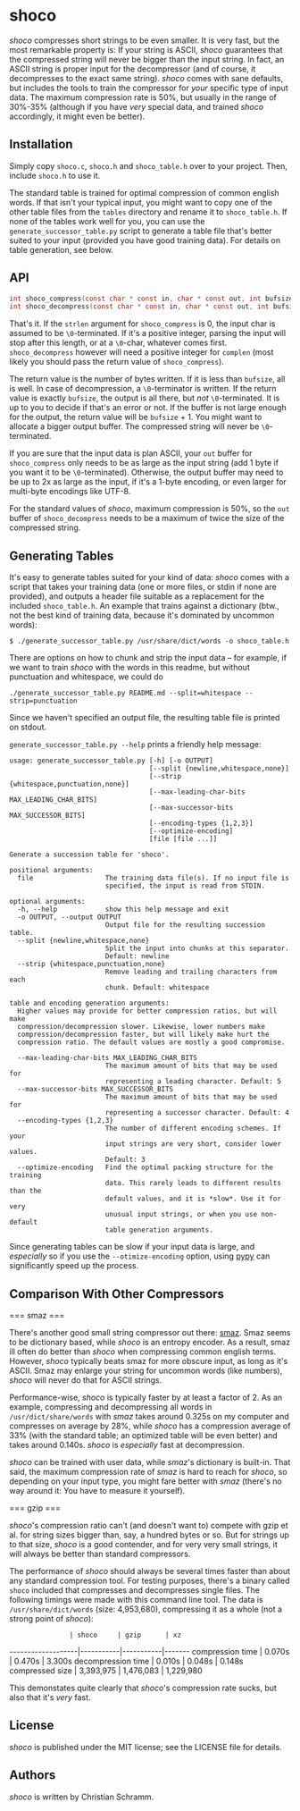 shoco
=====

_shoco_ compresses short strings to be even smaller. It is very fast, but the most remarkable property is:  If your string is ASCII, _shoco_ guarantees that the compressed string will never be bigger than the input string. In fact, an ASCII string is proper input for the decompressor (and of course, it decompresses to the exact same string). _shoco_ comes with sane defaults, but includes the tools to train the compressor for _your_ specific type of input data. The maximum compression rate is 50%, but usually in the range of 30%-35% (although if you have _very_ special data, and trained _shoco_ accordingly, it might even be better).

Installation
------------

Simply copy `shoco.c`, `shoco.h` and `shoco_table.h` over to your project. Then, include `shoco.h` to use it.

The standard table is trained for optimal compression of common english words. If that isn't your typical input, you might want to copy one of the other table files from the `tables` directory and rename it to `shoco_table.h`. If none of the tables work well for you, you can use the `generate_successor_table.py` script to generate a table file that's better suited to your input (provided you have good training data). For details on table generation, see below.

API
---

```C
int shoco_compress(const char * const in, char * const out, int bufsize, int strlen);
int shoco_decompress(const char * const in, char * const out, int bufsize, int complen);
```

That's it. If the `strlen` argument for `shoco_compress` is 0, the input char is assumed to be `\0`-terminated. If it's a positive integer, parsing the input will stop after this length, or at a `\0`-char, whatever comes first. `shoco_decompress` however will need a positive integer for `complen` (most likely you should pass the return value of `shoco_compress`).

The return value is the number of bytes written. If it is less than `bufsize`, all is well. In case of decompression, a `\0`-terminator is written. If the return value is exactly `bufsize`, the output is all there, but _not_ `\0`-terminated. It is up to you to decide if that's an error or not. If the buffer is not large enough for the output, the return value will be `bufsize` + 1. You might want to allocate a bigger output buffer. The compressed string will never be `\0`-terminated.

If you are sure that the input data is plan ASCII, your `out` buffer for `shoco_compress` only needs to be as large as the input string (add 1 byte if you want it to be `\0`-terminated). Otherwise, the output buffer may need to be up to 2x as large as the input, if it's a 1-byte encoding, or even larger for multi-byte encodings like UTF-8.

For the standard values of _shoco_, maximum compression is 50%, so the `out` buffer of `shoco_decompress` needs to be a maximum of twice the size of the compressed string.

Generating Tables
-----------------

It's easy to generate tables suited for your kind of data: _shoco_ comes with a script that takes your training data (one or more files, or stdin if none are provided), and outputs a header file suitable as a replacement for the included `shoco_table.h`. An example that trains against a dictionary (btw., not the best kind of training data, because it's dominated by uncommon words):

```
$ ./generate_successor_table.py /usr/share/dict/words -o shoco_table.h
```

There are options on how to chunk and strip the input data – for example, if we want to train _shoco_ with the words in this readme, but without punctuation and whitespace, we could do

```
./generate_successor_table.py README.md --split=whitespace --strip=punctuation
```

Since we haven't specified an output file, the resulting table file is printed on stdout.

`generate_successor_table.py --help` prints a friendly help message:

```
usage: generate_successor_table.py [-h] [-o OUTPUT]
                                   [--split {newline,whitespace,none}]
                                   [--strip {whitespace,punctuation,none}]
                                   [--max-leading-char-bits MAX_LEADING_CHAR_BITS]
                                   [--max-successor-bits MAX_SUCCESSOR_BITS]
                                   [--encoding-types {1,2,3}]
                                   [--optimize-encoding]
                                   [file [file ...]]

Generate a succession table for 'shoco'.

positional arguments:
  file                  The training data file(s). If no input file is
                        specified, the input is read from STDIN.

optional arguments:
  -h, --help            show this help message and exit
  -o OUTPUT, --output OUTPUT
                        Output file for the resulting succession table.
  --split {newline,whitespace,none}
                        Split the input into chunks at this separator.
                        Default: newline
  --strip {whitespace,punctuation,none}
                        Remove leading and trailing characters from each
                        chunk. Default: whitespace

table and encoding generation arguments:
  Higher values may provide for better compression ratios, but will make
  compression/decompression slower. Likewise, lower numbers make
  compression/decompression faster, but will likely make hurt the
  compression ratio. The default values are mostly a good compromise.

  --max-leading-char-bits MAX_LEADING_CHAR_BITS
                        The maximum amount of bits that may be used for
                        representing a leading character. Default: 5
  --max-successor-bits MAX_SUCCESSOR_BITS
                        The maximum amount of bits that may be used for
                        representing a successor character. Default: 4
  --encoding-types {1,2,3}
                        The number of different encoding schemes. If your
                        input strings are very short, consider lower values.
                        Default: 3
  --optimize-encoding   Find the optimal packing structure for the training
                        data. This rarely leads to different results than the
                        default values, and it is *slow*. Use it for very
                        unusual input strings, or when you use non-default
                        table generation arguments.
```

Since generating tables can be slow if your input data is large, and _especially_ so if you use the `--otimize-encoding` option, using [pypy](http://pypy.org/) can significantly speed up the process. 

Comparison With Other Compressors
---------------------------------

=== smaz ===

There's another good small string compressor out there: [smaz](https://github.com/antirez/smaz). Smaz seems to be dictionary based, while _shoco_ is an entropy encoder. As a result, smaz ill often do better than _shoco_ when compressing common english terms. However, _shoco_ typically beats smaz for more obscure input, as long as it's ASCII. Smaz may enlarge your string for uncommon words (like numbers), _shoco_ will never do that for ASCII strings.

Performance-wise, _shoco_ is typically faster by at least a factor of 2. As an example, compressing and decompressing all words in `/usr/dict/share/words` with _smaz_ takes around 0.325s on my computer and compresses on average by 28%, while _shoco_ has a compression average of 33% (with the standard table; an optimized table will be even better) and takes around 0.140s. _shoco_ is _especially_ fast at decompression.

_shoco_ can be trained with user data, while _smaz_'s dictionary is built-in. That said, the maximum compression rate of _smaz_ is hard to reach for _shoco_, so depending on your input type, you might fare better with _smaz_ (there's no way around it: You have to measure it yourself).

=== gzip ===

_shoco_'s compression ratio can't (and doesn't want to) compete with gzip et al. for string sizes bigger than, say, a hundred bytes or so. But for strings up to that size, _shoco_ is a good contender, and for very very small strings, it will always be better than standard compressors.

The performance of _shoco_ should always be several times faster than about any standard compression tool. For testing purposes, there's a binary called `shoco` included that compresses and decompresses single files. The following timings were made with this command line tool. The data is `/usr/share/dict/words` (size: 4,953,680), compressing it as a whole (not a strong point of _shoco_):

                   | shoco     | gzip      | xz
-------------------|-----------|-----------|-------
compression time   | 0.070s    | 0.470s    | 3.300s
decompression time | 0.010s    | 0.048s    | 0.148s
compressed size    | 3,393,975 | 1,476,083 | 1,229,980

This demonstates quite clearly that _shoco_'s compression rate sucks, but also that it's _very_ fast.

License
-------

_shoco_ is published under the MIT license; see the LICENSE file for details.

Authors
-------

_shoco_ is written by Christian Schramm.
